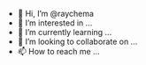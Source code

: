 - 👋 Hi, I’m @raychema
- 👀 I’m interested in ...
- 🌱 I’m currently learning ...
- 💞️ I’m looking to collaborate on ...
- 📫 How to reach me ...

<!---
raychema/raychema is a ✨ special ✨ repository because its `README.md` (this file) appears on your GitHub profile.
You can click the Preview link to take a look at your changes.
--->
